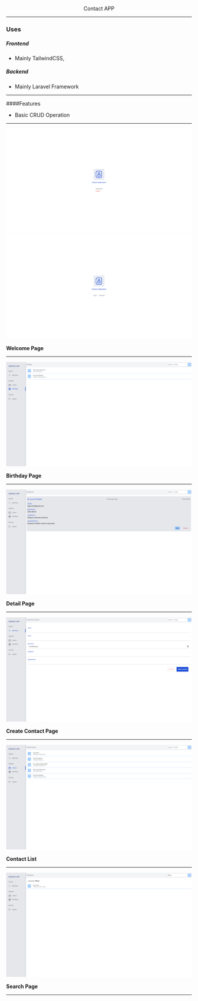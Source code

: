 <p align="center" class="text-center" style="display: flex;justify-content: center;align-items: center;">Contact APP</p>

<hr>

### Uses

##### Frontend
- Mainly TailwindCSS,
##### Backend
- Mainly Laravel Framework

<hr>

####Features

- Basic CRUD Operation

<hr>


<img src="public/assets/images(readMe)/1m.png">
<img src="public/assets/images(readMe)/2m.png">

**Welcome Page**

---


<img src="public/assets/images(readMe)/4m.png">

**Birthday Page**

---

<img src="public/assets/images(readMe)/5m.png">

**Detail Page**

---

<img src="public/assets/images(readMe)/6m.png">

**Create Contact Page**

---

<img src="public/assets/images(readMe)/7m.png">

**Contact List**

---

<img src="public/assets/images(readMe)/8m.png">

**Search Page**

---
